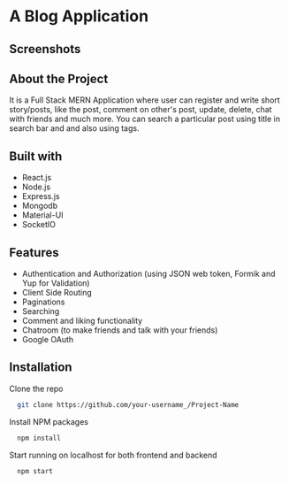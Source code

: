# A Blog Application




## Screenshots



## About the Project

It is a Full Stack MERN Application where user can register and write short story/posts, like the post, comment
on other's post, update, delete, chat with friends and much more. You can search a particular
post using title in search bar and and also using tags.


## Built with

- React.js
- Node.js
- Express.js
- Mongodb
- Material-UI
- SocketIO

##  Features
- Authentication and Authorization (using JSON web token, Formik and Yup for Validation)
- Client Side Routing
- Paginations
- Searching
- Comment and liking functionality
- Chatroom (to make friends and talk with your friends)
- Google OAuth



## Installation

Clone the repo

```bash
  git clone https://github.com/your-username_/Project-Name
```

Install NPM packages

```bash
  npm install
```

Start running on localhost for both frontend and backend

```bash
  npm start
```
